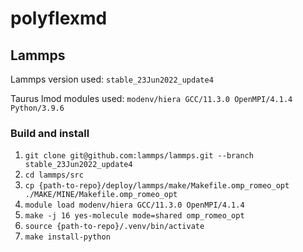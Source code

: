 # polyflexmd

## Lammps

Lammps version used: `stable_23Jun2022_update4`

Taurus lmod modules used: `modenv/hiera GCC/11.3.0 OpenMPI/4.1.4 Python/3.9.6`

### Build and install

1. `git clone git@github.com:lammps/lammps.git --branch stable_23Jun2022_update4`
2. `cd lammps/src`
3. `cp {path-to-repo}/deploy/lammps/make/Makefile.omp_romeo_opt ./MAKE/MINE/Makefile.omp_romeo_opt`
4. `module load modenv/hiera GCC/11.3.0 OpenMPI/4.1.4`
5. `make -j 16 yes-molecule mode=shared omp_romeo_opt`
6. `source {path-to-repo}/.venv/bin/activate`
7. `make install-python`
